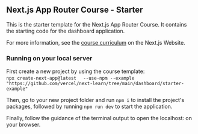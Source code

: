 ## Next.js App Router Course - Starter

This is the starter template for the Next.js App Router Course. It contains the starting code for the dashboard application.

For more information, see the [course curriculum](https://nextjs.org/learn) on the Next.js Website.

### Running on your local server
First create a new project by using the course template:  
`npx create-next-app@latest ` <your desired project name> ` --use-npm --example "https://github.com/vercel/next-learn/tree/main/dashboard/starter-example"`  

Then, go to your new project folder and run `npm i` to install the project's packages, followed by running `npm run dev` to start the application.  

Finally, follow the guidance of the terminal output to open the localhost:<port number> on your browser.